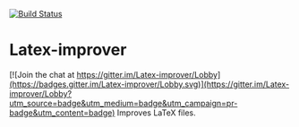 [![Build Status](https://travis-ci.org/emilrowland/Latex-improver.svg?branch=master)](https://travis-ci.org/emilrowland/Latex-improver)
# Latex-improver

[![Join the chat at https://gitter.im/Latex-improver/Lobby](https://badges.gitter.im/Latex-improver/Lobby.svg)](https://gitter.im/Latex-improver/Lobby?utm_source=badge&utm_medium=badge&utm_campaign=pr-badge&utm_content=badge)
Improves LaTeX files.
